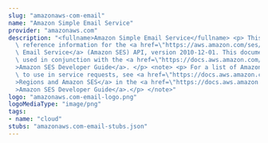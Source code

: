 ```yaml
---
slug: "amazonaws-com-email"
name: "Amazon Simple Email Service"
provider: "amazonaws.com"
description: "<fullname>Amazon Simple Email Service</fullname> <p> This document contains\
  \ reference information for the <a href=\"https://aws.amazon.com/ses/\">Amazon Simple\
  \ Email Service</a> (Amazon SES) API, version 2010-12-01. This document is best\
  \ used in conjunction with the <a href=\"https://docs.aws.amazon.com/ses/latest/DeveloperGuide/Welcome.html\"\
  >Amazon SES Developer Guide</a>. </p> <note> <p> For a list of Amazon SES endpoints\
  \ to use in service requests, see <a href=\"https://docs.aws.amazon.com/ses/latest/DeveloperGuide/regions.html\"\
  >Regions and Amazon SES</a> in the <a href=\"https://docs.aws.amazon.com/ses/latest/DeveloperGuide/Welcome.html\"\
  >Amazon SES Developer Guide</a>.</p> </note>"
logo: "amazonaws.com-email-logo.png"
logoMediaType: "image/png"
tags:
- name: "cloud"
stubs: "amazonaws.com-email-stubs.json"
---
```

